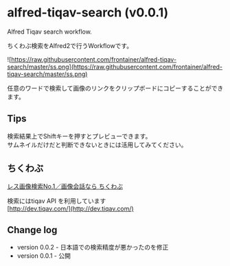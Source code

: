 # alfred-tiqav-search (v0.0.1)

Alfred Tiqav search workflow.  

ちくわぶ検索をAlfred2で行うWorkflowです。

![https://raw.githubusercontent.com/frontainer/alfred-tiqav-search/master/ss.png](https://raw.githubusercontent.com/frontainer/alfred-tiqav-search/master/ss.png)

任意のワードで検索して画像のリンクをクリップボードにコピーすることができます。

## Tips

検索結果上でShiftキーを押すとプレビューできます。  
サムネイルだけだと判断できないときには活用してみてください。

## ちくわぶ

[レス画像検索No.1／画像会話なら ちくわぶ](http://tiqav.com/)

検索にはtiqav API を利用しています  
[http://dev.tiqav.com/](http://dev.tiqav.com/)

## Change log

- version 0.0.2 - 日本語での検索精度が悪かったのを修正
- version 0.0.1 - 公開